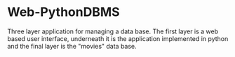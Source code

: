 # Web-PythonDBMS
Three layer application for managing a data base. The first layer is a web based user interface, underneath it is the application implemented in python and the final layer is the "movies" data base.
